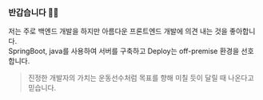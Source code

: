### 반갑습니다 👋🏻
저는 주로 백엔드 개발을 하지만 아름다운 프론트엔드 개발에 의견 내는 것을 좋아합니다.  
SpringBoot, java를 사용하여 서버를 구축하고 Deploy는 off-premise 환경을 선호합니다.  

> 진정한 개발자의 가치는 운동선수처럼 목표를 향해 미칠 듯이 달릴 때 나온다고 믿습니다.
